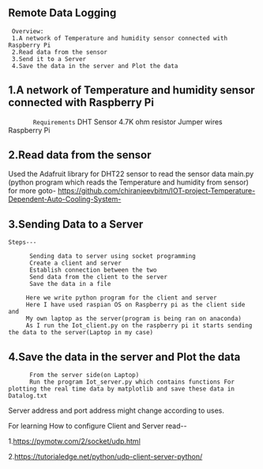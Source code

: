 ## Remote Data Logging
	 Overview:
	 1.A network of Temperature and humidity sensor connected with Raspberry Pi
	 2.Read data from the sensor
	 3.Send it to a Server
	 4.Save the data in the server and Plot the data



## 1.A network of Temperature and humidity sensor connected with Raspberry Pi
`		
 	Requirements
	`	DHT Sensor
		4.7K ohm resistor 
		Jumper wires
		Raspberry Pi 
			

## 2.Read data from the sensor
Used the Adafruit library for DHT22 sensor to read the sensor data
main.py (python program which reads the Temperature and humidity from sensor)
for more goto-
https://github.com/chiranjeevbitm/IOT-project-Temperature-Dependent-Auto-Cooling-System-

## 3.Sending Data to a Server
    Steps---

          Sending data to server using socket programming 
          Create a client and server 
          Establish connection between the two
          Send data from the client to the server
          Save the data in a file

         Here we write python program for the client and server
         Here I have used raspian OS on Raspberry pi as the client side and 
         My own laptop as the server(program is being ran on anaconda)
         As I run the Iot_client.py on the raspberry pi it starts sending the data to the server(Laptop in my case)

## 4.Save the data in the server and Plot the data

	 	  From the server side(on Laptop)
	 	  Run the program Iot_server.py which contains functions For plotting the real time data by matplotlib and save these data in Datalog.txt


Server address and port address might change according to uses.
    
  For learning How to configure Client and Server read--

   1.https://pymotw.com/2/socket/udp.html

   2.https://tutorialedge.net/python/udp-client-server-python/






